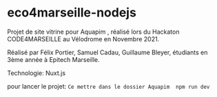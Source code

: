 # eco4marseille-nodejs
Projet de site vitrine pour Aquapim , réalisé lors du Hackaton CODE4MARSEILLE au Vélodrome en Novembre 2021.

Réalisé par Félix Portier, Samuel Cadau, Guillaume Bleyer, étudiants en 3ème année à Epitech Marseille.

Technologie: Nuxt.js

pour lancer le projet: ``` Ce mettre dans le dossier Aquapim 
                           npm run dev ```
